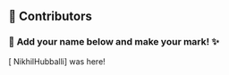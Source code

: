 ## 👥 Contributors  

### 🎨 **Add your name below and make your mark!** ✨  

[ NikhilHubballi] was here!
